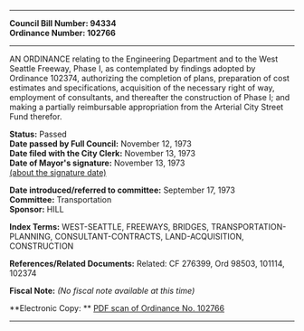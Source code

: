 * * * * *  
  
**Council Bill Number: [](#h0)[](#h2)94334**   
**Ordinance Number: 102766**  
  
* * * * *  
  
AN ORDINANCE relating to the Engineering Department and to the West Seattle Freeway, Phase I, as contemplated by findings adopted by Ordinance 102374, authorizing the completion of plans, preparation of cost estimates and specifications, acquisition of the necessary right of way, employment of consultants, and thereafter the construction of Phase I; and making a partially reimbursable appropriation from the Arterial City Street Fund therefor.  
  
**Status:** Passed   
**Date passed by Full Council:** November 12, 1973   
**Date filed with the City Clerk:** November 13, 1973   
**Date of Mayor's signature:** November 13, 1973   
[(about the signature date)](/~public/approvaldate.htm)   
  
  
**Date introduced/referred to committee:** September 17, 1973   
**Committee:** Transportation   
**Sponsor:** HILL   
  
**Index Terms:** WEST-SEATTLE, FREEWAYS, BRIDGES, TRANSPORTATION-PLANNING, CONSULTANT-CONTRACTS, LAND-ACQUISITION, CONSTRUCTION  
  
**References/Related Documents:** Related: CF 276399, Ord 98503, 101114, 102374  
  
**Fiscal Note:** *(No fiscal note available at this time)*  
  
**Electronic Copy: ** [PDF scan of Ordinance No. 102766](/~archives/Ordinances/Ord_102766.pdf)  
  
* * * * *  
